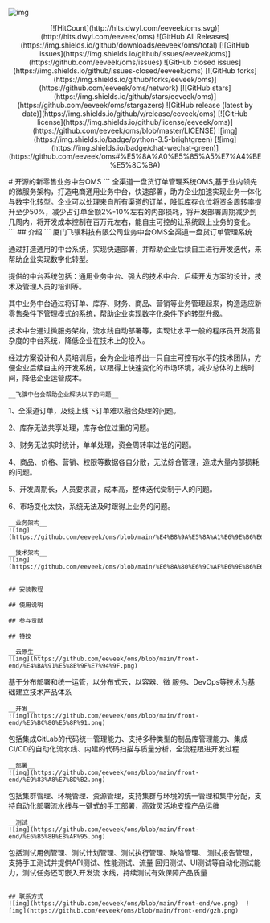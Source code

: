 
![img](https://github.com/eeveek/oms/blob/main/front-end/fj.png) 
<p align="center">
[![HitCount](http://hits.dwyl.com/eeveek/oms.svg)](http://hits.dwyl.com/eeveek/oms)
![GitHub All Releases](https://img.shields.io/github/downloads/eeveek/oms/total)
[![GitHub issues](https://img.shields.io/github/issues/eeveek/oms)](https://github.com/eeveek/oms/issues)
![GitHub closed issues](https://img.shields.io/github/issues-closed/eeveek/oms)
[![GitHub forks](https://img.shields.io/github/forks/eeveek/oms)](https://github.com/eeveek/oms/network)
[![GitHub stars](https://img.shields.io/github/stars/eeveek/oms)](https://github.com/eeveek/oms/stargazers)
![GitHub release (latest by date)](https://img.shields.io/github/v/release/eeveek/oms)
[![GitHub license](https://img.shields.io/github/license/eeveek/oms)](https://github.com/eeveek/oms/blob/master/LICENSE)
![img](https://img.shields.io/badge/python-3.5-brightgreen)
[![img](https://img.shields.io/badge/chat-wechat-green)](https://github.com/eeveek/oms#%E5%8A%A0%E5%85%A5%E7%A4%BE%E5%8C%BA)
</p>
# 开源的新零售业务中台OMS   
```
全渠道一盘货订单管理系统OMS,基于业内领先的微服务架构，打造电商通用业务中台，快速部署，助力企业加速实现业务一体化与数字化转型。企业可以处理来自所有渠道的订单，降低库存仓位将资金周转率提升至少50%，减少占订单金额2%-10%左右的内部损耗，将开发部署周期减少到几周内，将开发成本控制在百万元左右，能自主可控的让系统跟上业务的变化。
```
## 介绍
```
厦门飞骥科技有限公司业务中台OMS全渠道一盘货订单管理系统

通过打造通用的中台系统，实现快速部署，并帮助企业后续自主进行开发迭代，来帮助企业实现数字化转型。

提供的中台系统包括：通用业务中台、强大的技术中台、后续开发方案的设计，技术及管理人员的培训等。

其中业务中台通过将订单、库存、财务、商品、营销等业务管理起来，构造适应新零售条件下管理模式的系统，帮助企业实现数字化条件下的转型升级。

技术中台通过微服务架构，流水线自动部署等，实现让水平一般的程序员开发高复杂度的中台系统，降低企业在技术上的投入。

经过方案设计和人员培训后，会为企业培养出一只自主可控有水平的技术团队，方便企业后续自主的开发系统，以跟得上快速变化的市场环境，减少总体的上线时间，降低企业运营成本。
```
__飞骥中台会帮助企业解决以下的问题__

```
1、全渠道订单，及线上线下订单难以融合处理的问题。

2、库存无法共享处理，库存仓位过重的问题。

3、财务无法实时统计，单单处理，资金周转率过低的问题。

4、商品、价格、营销、权限等数据各自分散，无法综合管理，造成大量内部损耗的问题。

5、开发周期长，人员要求高，成本高，整体迭代受制于人的问题。

6、市场变化太快，系统无法及时跟得上业务的问题。
```
__业务架构__
![img](https://github.com/eeveek/oms/blob/main/%E4%B8%9A%E5%8A%A1%E6%9E%B6%E6%9E%84.png)

__技术架构__
![img](https://github.com/eeveek/oms/blob/main/%E6%8A%80%E6%9C%AF%E6%9E%B6%E6%9E%84.png)


## 安装教程

## 使用说明

## 参与贡献

## 特技

__云原生__
![img](https://github.com/eeveek/oms/blob/main/front-end/%E4%BA%91%E5%8E%9F%E7%94%9F.png)
```
基于分布部署和统一运管，以分布式云，以容器、微 服务、DevOps等技术为基础建立技术产品体系
```
__开发__
![img](https://github.com/eeveek/oms/blob/main/front-end/%E5%BC%80%E5%8F%91.png)
```
包括集成GitLab的代码统一管理能力、支持多种类型的制品库管理能力、集成CI/CD的自动化流水线、内建的代码扫描与质量分析，全流程跟进开发过程
```
__部署__
![img](https://github.com/eeveek/oms/blob/main/front-end/%E9%83%A8%E7%BD%B2.png)
```
包括集群管理、环境管理、资源管理，支持集群与环境的统一管理和集中分配，支持自动化部署流水线与一键式的手工部署，高效灵活地支撑产品运维
```
__测试__
![img](https://github.com/eeveek/oms/blob/main/front-end/%E6%B5%8B%E8%AF%95.png)
```
包括测试用例管理、测试计划管理、测试执行管理、缺陷管理、 测试报告管理，支持手工测试并提供API测试、性能测试、流量 回归测试、UI测试等自动化测试能力，测试任务还可嵌入开发流 水线，持续测试有效保障产品质量
```

## 联系方式
![img](https://github.com/eeveek/oms/blob/main/front-end/we.png)  ![img](https://github.com/eeveek/oms/blob/main/front-end/gzh.png)
